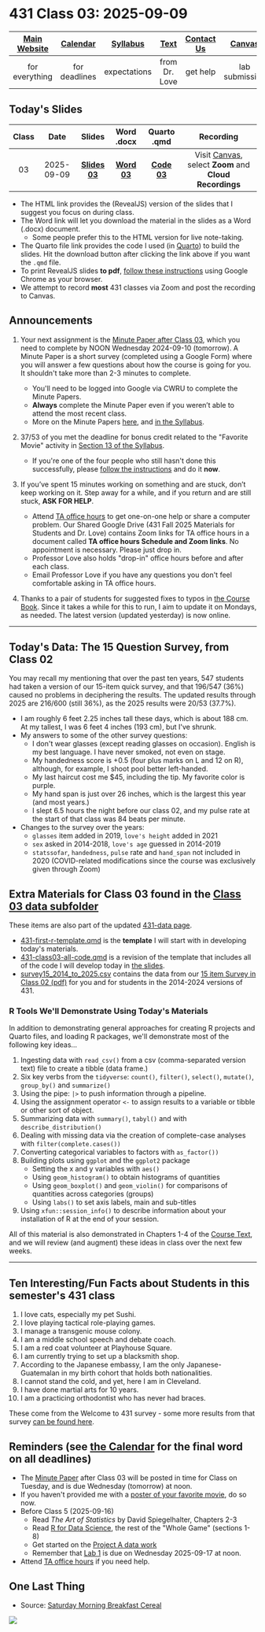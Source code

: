 # 431 Class 03: 2025-09-09

[Main Website](https://thomaselove.github.io/431-2025/) | [Calendar](https://thomaselove.github.io/431-2025/calendar.html) | [Syllabus](https://thomaselove.github.io/431-syllabus-2025/) | [Text](https://thomaselove.github.io/431-book/) | [Contact Us](https://thomaselove.github.io/431-2025/contact.html) | [Canvas](https://canvas.case.edu) | [Data and Code](https://github.com/THOMASELOVE/431-data)
:-----------: | :--------------: | :----------: | :---------: | :-------------: | :-----------: | :------------:
for everything | for deadlines | expectations | from Dr. Love | get help | lab submission | for downloads

## Today's Slides

Class | Date | Slides | Word .docx | Quarto .qmd | Recording
:---: | :--------: | :------: | :------: | :------: | :-------------:
03 | 2025-09-09 | **[Slides 03](https://thomaselove.github.io/431-slides-2025/class03.html)** | **[Word 03](https://thomaselove.github.io/431-slides-2025/class03w.docx)** | **[Code 03](https://github.com/THOMASELOVE/431-slides-2025/blob/main/class03.qmd)** | Visit [Canvas](https://canvas.case.edu/), select **Zoom** and **Cloud Recordings**

- The HTML link provides the (RevealJS) version of the slides that I suggest you focus on during class.
- The Word link will let you download the material in the slides as a Word (.docx) document.
    - Some people prefer this to the HTML version for live note-taking.
- The Quarto file link provides the code I used (in [Quarto](https://quarto.org/)) to build the slides. Hit the download button after clicking the link above if you want the `.qmd` file.
- To print RevealJS slides **to pdf**, [follow these instructions](https://quarto.org/docs/presentations/revealjs/presenting.html#print-to-pdf) using Google Chrome as your browser.
- We attempt to record **most** 431 classes via Zoom and post the recording to Canvas.


## Announcements

1. Your next assignment is the [Minute Paper after Class 03](https://bit.ly/431-2025-minute-03), which you need to complete by NOON Wednesday 2024-09-10 (tomorrow). A Minute Paper is a short survey (completed using a Google Form) where you will answer a few questions about how the course is going for you. It shouldn't take more than 2-3 minutes to complete.
    - You'll need to be logged into Google via CWRU to complete the Minute Papers. 
    - **Always** complete the Minute Paper even if you weren’t able to attend the most recent class. 
    - More on the Minute Papers [here](https://github.com/THOMASELOVE/431-minute-2025), and [in the Syllabus](https://thomaselove.github.io/431-syllabus-2025/10_assignments.html#minute-papers).

2. 37/53 of you met the deadline for bonus credit related to the "Favorite Movie" activity in [Section 13 of the Syllabus](https://thomaselove.github.io/431-syllabus-2025/13_movies.html). 
    - If you're one of the four people who still hasn't done this successfully, please [follow the instructions](https://thomaselove.github.io/431-syllabus-2025/13_movies.html) and do it **now**.

3. If you’ve spent 15 minutes working on something and are stuck, don’t keep working on it. Step away for a while, and if you return and are still stuck, **ASK FOR HELP**.
    - Attend [TA office hours](https://thomaselove.github.io/431-2025/contact.html) to get one-on-one help or share a computer problem. Our Shared Google Drive (431 Fall 2025 Materials for Students and Dr. Love) contains Zoom links for TA office hours in a document called **TA office hours Schedule and Zoom links**. No appointment is necessary. Please just drop in.
    - Professor Love also holds "drop-in" office hours before and after each class.
    - Email Professor Love if you have any questions you don't feel comfortable asking in TA office hours.

4. Thanks to a pair of students for suggested fixes to typos in [the Course Book](https://thomaselove.github.io/431-book/). Since it takes a while for this to run, I aim to update it on Mondays, as needed. The latest version (updated yesterday) is now online.

-------

## Today's Data: The 15 Question Survey, from Class 02

You may recall my mentioning that over the past ten years, 547 students had taken a version of our 15-item quick survey, and that 196/547 (36%) caused no problems in deciphering the results. The updated results through 2025 are 216/600 (still 36%), as the 2025 results were 20/53 (37.7%).

- I am roughly 6 feet 2.25 inches tall these days, which is about 188 cm. At my tallest, I was 6 feet 4 inches (193 cm), but I've shrunk.
- My answers to some of the other survey questions:
    - I don't wear glasses (except reading glasses on occasion). English is my best language. I have never smoked, not even on stage.
    - My handedness score is +0.5 (four plus marks on L and 12 on R), although, for example, I shoot pool better left-handed.
    - My last haircut cost me $45, including the tip. My favorite color is purple.
    - My hand span is just over 26 inches, which is the largest this year (and most years.)
    - I slept 6.5 hours the night before our class 02, and my pulse rate at the start of that class was 84 beats per minute.
- Changes to the survey over the years:
    - `glasses` item added in 2019, `love's height` added in 2021
    - `sex` asked in 2014-2018, `love's age` guessed in 2014-2019
    - `statssofar`, `handedness`, `pulse` rate and `hand_span` not included in 2020 (COVID-related modifications since the course was exclusively given through Zoom)

## Extra Materials for Class 03 found in the [Class 03 data subfolder](https://github.com/THOMASELOVE/431-classes-2025/tree/main/class03/data)

These items are also part of the updated [431-data page](https://github.com/THOMASELOVE/431-data).

- [431-first-r-template.qmd](data/431-first-r-template.qmd) is the **template** I will start with in developing today's materials.
- [431-class03-all-code.qmd](data/431-class03-allcode.qmd) is a revision of the template that includes all of the code I will develop today in [the slides](https://thomaselove.github.io/431-slides-2024/class03.html).
- [survey15_2014_to_2025.csv](data/survey15_2014_to_2025.csv) contains the data from our [15 item Survey in Class 02 (pdf)](https://github.com/THOMASELOVE/431-classes-2025/blob/main/class02/431_surveyhandout_1perstudent_2025-09-04.pdf) for you and for students in the 2014-2024 versions of 431.

### R Tools We'll Demonstrate Using Today's Materials

In addition to demonstrating general approaches for creating R projects and Quarto files, and loading R packages, we'll demonstrate most of the following key ideas...

1. Ingesting data with `read_csv()` from a csv (comma-separated version text) file to create a tibble (data frame.)
2. Six key verbs from the `tidyverse`: `count()`, `filter()`, `select()`, `mutate()`, `group_by()` and `summarize()`
3. Using the pipe: `|>` to push information through a pipeline.
4. Using the assignment operator `<-` to assign results to a variable or tibble or other sort of object.
5. Summarizing data with `summary()`, `tabyl()` and with `describe_distribution()`
6. Dealing with missing data via the creation of complete-case analyses with `filter(complete.cases())`
7. Converting categorical variables to factors with `as_factor())`
8. Building plots using `ggplot` and the `ggplot2` package
    - Setting the x and y variables with `aes()`
    - Using `geom_histogram()` to obtain histograms of quantities
    - Using `geom_boxplot()` and `geom_violin()` for comparisons of quantities across categories (groups)
    - Using `labs()` to set axis labels, main and sub-titles
9. Using `xfun::session_info()` to describe information about your installation of R at the end of your session.

All of this material is also demonstrated in Chapters 1-4 of the [Course Text](https://thomaselove.github.io/431-book/), and we will review (and augment) these ideas in class over the next few weeks.

---------

## Ten Interesting/Fun Facts about Students in this semester's 431 class

1. I love cats, especially my pet Sushi.
2. I love playing tactical role-playing games.
3. I manage a transgenic mouse colony.
4. I am a middle school speech and debate coach.
5. I am a red coat volunteer at Playhouse Square.
6. I am currently trying to set up a blacksmith shop.
7. According to the Japanese embassy, I am the only Japanese-Guatemalan in my birth cohort that holds both nationalities.
8. I cannot stand the cold, and yet, here I am in Cleveland.
9. I have done martial arts for 10 years.
10. I am a practicing orthodontist who has never had braces.

These come from the Welcome to 431 survey - some more results from that survey [can be found here](https://github.com/THOMASELOVE/431-classes-2025/blob/main/class02/welcome_report.md).

## Reminders (see [the Calendar](https://thomaselove.github.io/431-2025/calendar.html) for the final word on all deadlines)

- The [Minute Paper](https://github.com/THOMASELOVE/431-minute-2025/tree/main) after Class 03 will be posted in time for Class on Tuesday, and is due Wednesday (tomorrow) at noon.    
- If you haven't provided me with a [poster of your favorite movie](https://thomaselove.github.io/431-syllabus-2025/13_movies.html), do so now.
- Before Class 5 (2025-09-16)
    - Read *The Art of Statistics* by David Spiegelhalter, Chapters 2-3
    - Read [R for Data Science](https://r4ds.hadley.nz/), the rest of the "Whole Game" (sections 1-8)
    - Get started on the [Project A data work](https://thomaselove.github.io/431-projectA-2025/)
    - Remember that [Lab 1](https://github.com/THOMASELOVE/431-labs-2025) is due on Wednesday 2025-09-17 at noon.
- Attend [TA office hours](https://thomaselove.github.io/431-2025/contact.html#ta-office-hours) if you need help.     

## One Last Thing

- Source: [Saturday Morning Breakfast Cereal](http://www.smbc-comics.com/comic/dogs-4)

![](smbc-dogs4.png)
